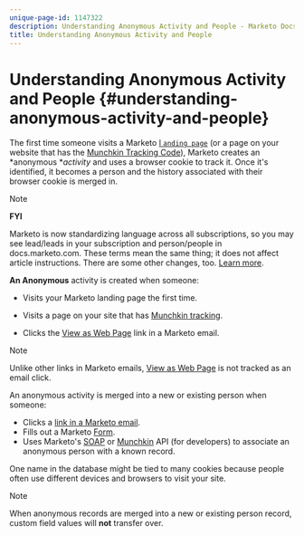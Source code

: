 ```yaml
---
unique-page-id: 1147322
description: Understanding Anonymous Activity and People - Marketo Docs - Product Documentation
title: Understanding Anonymous Activity and People
---
```


# Understanding Anonymous Activity and People {#understanding-anonymous-activity-and-people}

The first time someone visits a Marketo [l `anding page`](http://docs.marketo.com/display/DOCS/Personalizing+Landing+Pages)  (or a page on your website that has the [Munchkin Tracking Code](../../../../product-docs/administration/additional-integrations/add-munchkin-tracking-code-to-your-website.md)), Marketo creates an *anonymous **activity* and uses a browser cookie to track it. Once it's identified, it becomes a person and the history associated with their browser cookie is merged in.

>[!NOTE]
>
>**FYI**
>
>Marketo is now standardizing language across all subscriptions, so you may see lead/leads in your subscription and person/people in docs.marketo.com. These terms mean the same thing; it does not affect article instructions. There are some other changes, too. [Learn more](http://docs.marketo.com/display/DOCS/Updates+to+Marketo+Terminology).

**An Anonymous** activity is created when someone:

* Visits your Marketo landing page the first time.

* Visits a page on your site that has [Munchkin tracking](../../../../product-docs/administration/additional-integrations/add-munchkin-tracking-code-to-your-website.md).

* Clicks the [View as Web Page](../../../../product-docs/email-marketing/general/functions-in-the-editor/add-a-view-as-web-page-link-to-an-email.md) link in a Marketo email.

>[!NOTE]
>
>Unlike other links in Marketo emails,  [View as Web Page](../../../../product-docs/email-marketing/general/functions-in-the-editor/add-a-view-as-web-page-link-to-an-email.md) is not tracked as an email click.

An anonymous activity is merged into a new or existing person when someone:

* Clicks a [link in a Marketo email](../../../../product-docs/email-marketing/general/using-tokens/add-a-system-token-as-a-link-in-an-email.md).
* Fills out a Marketo [Form](../../../../product-docs/demand-generation/forms/form-actions/embed-a-form-on-your-website.md).
* Uses Marketo's [SOAP](http://docs.marketo.com/pages/viewpage.action?pageid=7509846) or [Munchkin](../../../../product-docs/administration/additional-integrations/add-munchkin-tracking-code-to-your-website.md) API (for developers) to associate an anonymous person with a known record.

One name in the database might be tied to many cookies because people often use different devices and browsers to visit your site.

>[!NOTE]
>
>When anonymous records are merged into a new or existing person record, custom field values will **not** transfer over.

